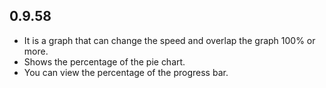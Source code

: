 ## 0.9.58

* It is a graph that can change the speed and overlap the graph 100% or more.
* Shows the percentage of the pie chart.
* You can view the percentage of the progress bar.
